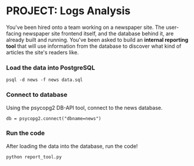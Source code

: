 # PROJECT: Logs Analysis

You've been hired onto a team working on a newspaper site. The user-facing newspaper site frontend itself, and the database behind it, are already built and running. You've been asked to build an **internal reporting tool** that will use information from the database to discover what kind of articles the site's readers like.

### Load the data into PostgreSQL
```
psql -d news -f news data.sql
```

### Connect to database 
Using the psycopg2 DB-API tool, connect to the news database. 
```
db = psycopg2.connect("dbname=news")
```

### Run the code
After loading the data into the database, run the code!
```
python report_tool.py
```